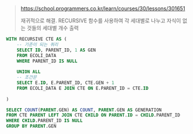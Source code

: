 > https://school.programmers.co.kr/learn/courses/30/lessons/301651
>
> 재귀적으로 해결. RECURSIVE 함수를 사용하여 각 세대별로 나누고 자식이 없는 것들의 세대별 개수 출력
```sql
WITH RECURSIVE CTE AS (
    -- 기준이 되는 쿼리
    SELECT ID, PARENT_ID, 1 AS GEN
    FROM ECOLI_DATA
    WHERE PARENT_ID IS NULL
    
    UNION ALL
    -- 조건문
    SELECT E.ID, E.PARENT_ID, CTE.GEN + 1
    FROM ECOLI_DATA E JOIN CTE ON E.PARENT_ID = CTE.ID
    
)

SELECT COUNT(PARENT.GEN) AS COUNT, PARENT.GEN AS GENERATION
FROM CTE PARENT LEFT JOIN CTE CHILD ON PARENT.ID = CHILD.PARENT_ID
WHERE CHILD.PARENT_ID IS NULL
GROUP BY PARENT.GEN
```
